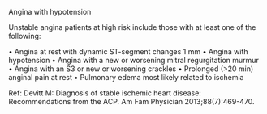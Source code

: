 Angina with hypotension

Unstable angina patients at high risk include those with at least one of the following:

• Angina at rest with dynamic ST-segment changes 1 mm
• Angina with hypotension
• Angina with a new or worsening mitral regurgitation murmur
• Angina with an S3 or new or worsening crackles
• Prolonged (>20 min) anginal pain at rest
• Pulmonary edema most likely related to ischemia

Ref: Devitt M: Diagnosis of stable ischemic heart disease: Recommendations from the ACP. Am Fam Physician 2013;88(7):469-470.